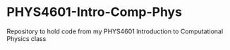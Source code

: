 # PHYS4601-Intro-Comp-Phys
Repository to hold code from my PHYS4601 Introduction to Computational Physics class
